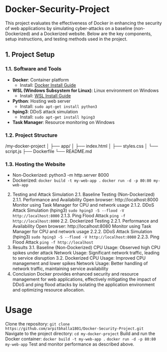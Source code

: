 # Docker-Security-Project


This project evaluates the effectiveness of Docker in enhancing the security of web applications by simulating cyber-attacks on a baseline (non-Dockerized) and a Dockerized website. Below are the key components, setup instructions, and testing methods used in the project.

## 1. Project Setup

### 1.1. Software and Tools

- **Docker**: Container platform
  - Install: [Docker Install Guide](https://docs.docker.com/get-docker/)
- **WSL (Windows Subsystem for Linux)**: Linux environment on Windows
  - Install: [WSL Install Guide](https://docs.microsoft.com/en-us/windows/wsl/install)
- **Python**: Hosting web server
  - Install: `sudo apt-get install python3`
- **hping3**: DDoS attack simulation
  - Install: `sudo apt-get install hping3`
- **Task Manager**: Resource monitoring on Windows

### 1.2. Project Structure
/my-docker-project
│
├── app/
│ ├── index.html
│ ├── styles.css
│ └── script.js
├── Dockerfile
└── README.md

### 1.3. Hosting the Website
- Non-Dockerized: python3 -m http.server 8000
- Dockerized:
`docker build -t my-web-app .`
`docker run -d -p 80:80 my-web-app`

2. Testing and Attack Simulation
2.1. Baseline Testing (Non-Dockerized)
2.1.1. Performance and Availability
Open browser: http://localhost:8000
Monitor using Task Manager for CPU and network usage
2.1.2. DDoS Attack Simulation (hping3)
`sudo hping3 -S --flood -V http://localhost:8000`
2.1.3. Ping Flood Attack
`ping -f http://localhost:8000`
2.2. Dockerized Testing
2.2.1. Performance and Availability
Open browser: http://localhost:8080
Monitor using Task Manager for CPU and network usage
2.2.2. DDoS Attack Simulation (hping3)
`sudo hping3 -S --flood -V http://localhost:8080`
2.2.3. Ping Flood Attack
`ping -f http://localhost`
3. Results
3.1. Baseline (Non-Dockerized)
CPU Usage: Observed high CPU spikes under attack
Network Usage: Significant network traffic, leading to service disruption
3.2. Dockerized
CPU Usage: Improved CPU management and lower spikes
Network Usage: Better handling of network traffic, maintaining service availability
4. Conclusion
Docker provides enhanced security and resource management for web applications, effectively mitigating the impact of DDoS and ping flood attacks by isolating the application environment and optimizing resource allocation.

# Usage
Clone the repository:
`git clone https://github.com/arpitbhalla1801/Docker-Security-Project.git`
Navigate to the project directory:
`cd my-docker-project`
Build and run the Docker container:
`docker build -t my-web-app .`
`docker run -d -p 80:80 my-web-app`
Test and monitor performance as described above.

